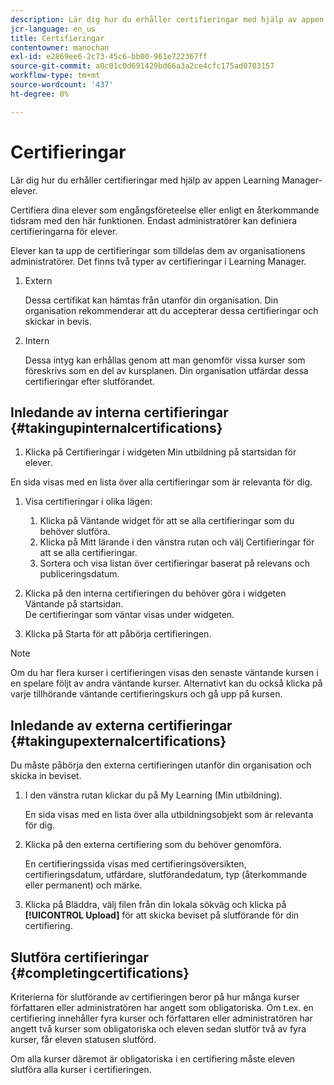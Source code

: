 ```yaml
---
description: Lär dig hur du erhåller certifieringar med hjälp av appen Learning Manager-elever.
jcr-language: en_us
title: Certifieringar
contentowner: manochan
exl-id: e2869ee6-2c73-45c6-bb00-961e722367ff
source-git-commit: a0c01c0d691429bd66a3a2ce4cfc175ad0703157
workflow-type: tm+mt
source-wordcount: '437'
ht-degree: 0%

---
```


# Certifieringar

Lär dig hur du erhåller certifieringar med hjälp av appen Learning Manager-elever.

Certifiera dina elever som engångsföreteelse eller enligt en återkommande tidsram med den här funktionen. Endast administratörer kan definiera certifieringarna för elever.

Elever kan ta upp de certifieringar som tilldelas dem av organisationens administratörer. Det finns två typer av certifieringar i Learning Manager.

1. Extern

   Dessa certifikat kan hämtas från utanför din organisation. Din organisation rekommenderar att du accepterar dessa certifieringar och skickar in bevis.

1. Intern

   Dessa intyg kan erhållas genom att man genomför vissa kurser som föreskrivs som en del av kursplanen. Din organisation utfärdar dessa certifieringar efter slutförandet.

## Inledande av interna certifieringar {#takingupinternalcertifications}

1. Klicka på Certifieringar i widgeten Min utbildning på startsidan för elever.

En sida visas med en lista över alla certifieringar som är relevanta för dig.

1. Visa certifieringar i olika lägen:

   1. Klicka på Väntande widget för att se alla certifieringar som du behöver slutföra.
   1. Klicka på Mitt lärande i den vänstra rutan och välj Certifieringar för att se alla certifieringar.
   1. Sortera och visa listan över certifieringar baserat på relevans och publiceringsdatum.

1. Klicka på den interna certifieringen du behöver göra i widgeten Väntande på startsidan.\
   De certifieringar som väntar visas under widgeten.

1. Klicka på Starta för att påbörja certifieringen.

>[!NOTE]
>
>Om du har flera kurser i certifieringen visas den senaste väntande kursen i en spelare följt av andra väntande kurser. Alternativt kan du också klicka på varje tillhörande väntande certifieringskurs och gå upp på kursen.

## Inledande av externa certifieringar {#takingupexternalcertifications}

Du måste påbörja den externa certifieringen utanför din organisation och skicka in beviset.

1. I den vänstra rutan klickar du på My Learning (Min utbildning).

   En sida visas med en lista över alla utbildningsobjekt som är relevanta för dig.

1. Klicka på den externa certifiering som du behöver genomföra.

   En certifieringssida visas med certifieringsöversikten, certifieringsdatum, utfärdare, slutförandedatum, typ (återkommande eller permanent) och märke.

1. Klicka på Bläddra, välj filen från din lokala sökväg och klicka på **[!UICONTROL Upload]** för att skicka beviset på slutförande för din certifiering.

## Slutföra certifieringar {#completingcertifications}

Kriterierna för slutförande av certifieringen beror på hur många kurser författaren eller administratören har angett som obligatoriska. Om t.ex. en certifiering innehåller fyra kurser och författaren eller administratören har angett två kurser som obligatoriska och eleven sedan slutför två av fyra kurser, får eleven statusen slutförd.

Om alla kurser däremot är obligatoriska i en certifiering måste eleven slutföra alla kurser i certifieringen.
